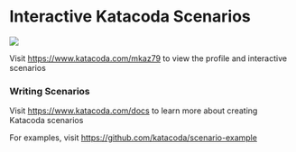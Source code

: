 # Interactive Katacoda Scenarios

[![](http://shields.katacoda.com/katacoda/mkaz79/count.svg)](https://www.katacoda.com/mkaz79 "Get your profile on Katacoda.com")

Visit https://www.katacoda.com/mkaz79 to view the profile and interactive scenarios

### Writing Scenarios
Visit https://www.katacoda.com/docs to learn more about creating Katacoda scenarios

For examples, visit https://github.com/katacoda/scenario-example
